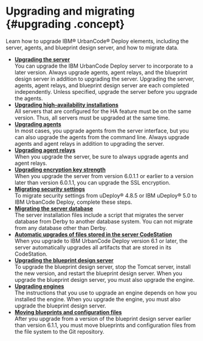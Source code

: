 # Upgrading and migrating {#upgrading .concept}

Learn how to upgrade IBM® UrbanCode® Deploy elements, including the server, agents, and blueprint design server, and how to migrate data.

-   **[Upgrading the server](../../com.ibm.udeploy.install.doc/topics/upgradeInstall.md)**  
You can upgrade the IBM UrbanCode Deploy server to incorporate to a later version. Always upgrade agents, agent relays, and the blueprint design server in addition to upgrading the server. Upgrading the server, agents, agent relays, and blueprint design server are each completed independently. Unless specified, upgrade the server before you upgrade the agents.
-   **[Upgrading high-availability installations](../../com.ibm.udeploy.admin.doc/topics/ha_upgrading.md)**  
All servers that are configured for the HA feature must be on the same version. Thus, all servers must be upgraded at the same time.
-   **[Upgrading agents](../../com.ibm.udeploy.install.doc/topics/upgradeAgents.md)**  
In most cases, you upgrade agents from the server interface, but you can also upgrade the agents from the command line. Always upgrade agents and agent relays in addition to upgrading the server.
-   **[Upgrading agent relays](../../com.ibm.udeploy.install.doc/topics/upgrade_agent_relay.md)**  
When you upgrade the server, be sure to always upgrade agents and agent relays.
-   **[Upgrading encryption key strength](../../com.ibm.udeploy.install.doc/topics/upgrade_key_strength.md)**  
When you upgrade the server from version 6.0.1.1 or earlier to a version later than version 6.0.1.1, you can upgrade the SSL encryption.
-   **[Migrating security settings](../../com.ibm.udeploy.install.doc/topics/upgrade_security.md)**  
To migrate security settings from uDeploy® 4.8.5 or IBM uDeploy® 5.0 to IBM UrbanCode Deploy, complete these steps.
-   **[Migrating the server database](../../com.ibm.udeploy.install.doc/topics/migrate_database.md)**  
The server installation files include a script that migrates the server database from Derby to another database system. You can not migrate from any database other than Derby.
-   **[Automatic upgrades of files stored in the server CodeStation](../../com.ibm.udeploy.install.doc/topics/t_upgrade_to_new_format.md)**  
When you upgrade to IBM UrbanCode Deploy version 6.1 or later, the server automatically upgrades all artifacts that are stored in its CodeStation.
-   **[Upgrading the blueprint design server](../../com.ibm.edt.doc/topics/upgrade_server_bds.md)**  
To upgrade the blueprint design server, stop the Tomcat server, install the new version, and restart the blueprint design server. When you upgrade the blueprint design server, you must also upgrade the engine.
-   **[Upgrading engines](../../com.ibm.edt.doc/topics/upgrade_engine.md)**  
The instructions that you use to upgrade an engine depends on how you installed the engine. When you upgrade the engine, you must also upgrade the blueprint design server.
-   **[Moving blueprints and configuration files](../../com.ibm.edt.doc/topics/migrate_ov.md)**  
After you upgrade from a version of the blueprint design server earlier than version 6.1.1, you must move blueprints and configuration files from the file system to the Git repository.

